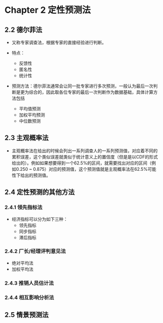 # Chapter 2 定性预测法

## 2.2 德尔菲法

- 又称专家调查法，根据专家的直接经验进行判断。

- 特点：
  - 反馈性
  - 匿名性
  - 统计性


- 预测方法：德尔菲法通常会让同一批专家进行多次预测，一般认为最后一次判断是更为综合的，因此取各位专家的最后一次判断作为数据基础，具体计算方法包括
  - 平均值预测
  - 加权平均预测
  - 中位数预测


## 2.3 主观概率法

- 主观概率法在给出的时候会列出一系列调查人的一系列预测值，对应着不同的累积误差，这个类似误差就类似于统计意义上的置信度（但是是以CDF的形式给出的）。例如如果想要得到一个62.5%的区间，就需要找出对应的区间（例如0.250 ~ 0.875）对应的预测值，这个预测值就是主观概率法在62.5%可能性下给出的预测值。

## 2.4 定性预测的其他方法

### 2.4.1 领先指标法

- 经济指标可以分为如下三种：
  - 领先指标
  - 同步指标
  - 滞后指标

### 2.4.2 厂长/经理评判意见法

- 绝对平均法
- 加权平均法

### 2.4.3 推销人员估计法

### 2.4.4 相互影响分析法

## 2.5 情景预测法
